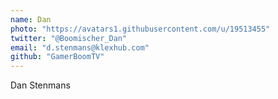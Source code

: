 ```yaml
---
name: Dan
photo: "https://avatars1.githubusercontent.com/u/19513455"
twitter: "@Boomischer_Dan"
email: "d.stenmans@klexhub.com"
github: "GamerBoomTV"
---
```


Dan Stenmans
